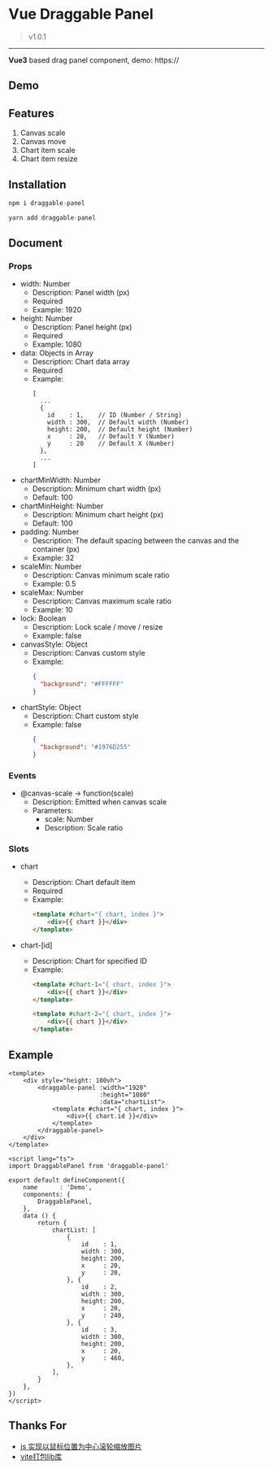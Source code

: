 # Vue Draggable Panel

> v1.0.1

---

**Vue3** based drag panel component, demo: https://

## Demo

## Features

1. Canvas scale
2. Canvas move
3. Chart item scale
4. Chart item resize

## Installation

``` typescript
npm i draggable-panel

yarn add draggable-panel
```

## Document

### Props

* width: Number
    - Description: Panel width (px)
    - Required
    - Example: 1920
* height: Number
    - Description: Panel height (px)
    - Required
    - Example: 1080
* data: Objects in Array
    - Description: Chart data array
    - Required
    - Example:
      ```
      [
        ...
        {
          id    : 1,    // ID (Number / String)
          width : 300,  // Default width (Number)
          height: 200,  // Default height (Number)
          x     : 20,   // Default Y (Number)
          y     : 20    // Default X (Number)
        },
        ...
      ]
      ```
* chartMinWidth: Number
    - Description: Minimum chart width (px)
    - Default: 100
* chartMinHeight: Number
    - Description: Minimum chart height (px)
    - Default: 100
* padding: Number
    - Description: The default spacing between the canvas and the container (px)
    - Example: 32
* scaleMin: Number
    - Description: Canvas minimum scale ratio
    - Example: 0.5
* scaleMax: Number
    - Description: Canvas maximum scale ratio
    - Example: 10
* lock: Boolean
    - Description: Lock scale / move / resize
    - Example: false
* canvasStyle: Object
    - Description: Canvas custom style
    - Example:
      ``` json
      {
        "background": "#FFFFFF"
      }
      ```
* chartStyle: Object
    - Description: Chart custom style
    - Example: false
      ``` json
      {
        "background": "#1976D255"
      }
      ```

### Events

* @canvas-scale -> function(scale)
    - Description: Emitted when canvas scale
    - Parameters:
        - scale: Number
        - Description: Scale ratio

### Slots

* chart
    - Description: Chart default item
    - Required
    - Example:
      ``` html
      <template #chart="{ chart, index }">
          <div>{{ chart }}</div>
      </template>
      ```

* chart-[id]
    - Description: Chart for specified ID
    - Example:
      ``` html
      <template #chart-1="{ chart, index }">
          <div>{{ chart }}</div>
      </template>

      <template #chart-2="{ chart, index }">
          <div>{{ chart }}</div>
      </template>
      ```

## Example

``` vue
<template>
    <div style="height: 100vh">
        <draggable-panel :width="1920"
                         :height="1080"
                         :data="chartList">
            <template #chart="{ chart, index }">
                <div>{{ chart.id }}</div>
            </template>
        </draggable-panel>
    </div>
</template>

<script lang="ts">
import DraggablePanel from 'draggable-panel'

export default defineComponent({
    name      : 'Demo',
    components: {
        DraggablePanel,
    },
    data () {
        return {
            chartList: [
                {
                    id    : 1,
                    width : 300,
                    height: 200,
                    x     : 20,
                    y     : 20,
                }, {
                    id    : 2,
                    width : 300,
                    height: 200,
                    x     : 20,
                    y     : 240,
                }, {
                    id    : 3,
                    width : 300,
                    height: 200,
                    x     : 20,
                    y     : 460,
                },
            ],
        }
    },
})
</script>
```

## Thanks For

* [js 实现以鼠标位置为中心滚轮缩放图片](https://juejin.cn/post/7009892447211749406)
* [vite打包lib库](https://juejin.cn/post/7073646687968821256)

